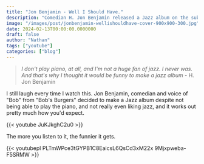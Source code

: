 ```yaml
---
title: "Jon Benjamin - Well I Should Have."
description: "Comedian H. Jon Benjamin released a Jazz album on the sub-pop label that is almost un-listenable."
image: "/images/post/jonbenjamin-wellishouldhave-cover-900x900-300.jpg"
date: 2024-02-13T00:00:00.0000000
draft: false
author: "Nathan"
tags: ["youtube"]
categories: ["blog"]
---
```

> _I don't play piano, at all, and I'm not a huge fan of jazz. I never was.  And that's why I thought it would be funny to make a jazz album_ - H. Jon Benjamin

I still laugh every time I watch this.  Jon Benjamin, comedian and voice of "Bob" from "Bob's Burgers" decided to make a Jazz album despite not being able to play the piano, and not really even liking jazz, and it works out pretty much how you'd expect.

{{< youtube JuKJkghC2u0 >}}

The more you listen to it, the funnier it gets.

{{< youtubepl PLTmWPce3tGYPB1C8EaicsL6QsCd3xM22x 9Mjxpweba-F5SRMW >}}